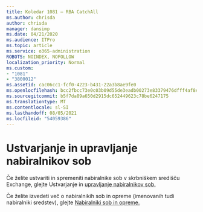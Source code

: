 ```yaml
---
title: Koledar 1081 – RBA CatchAll
ms.author: chrisda
author: chrisda
manager: dansimp
ms.date: 04/21/2020
ms.audience: ITPro
ms.topic: article
ms.service: o365-administration
ROBOTS: NOINDEX, NOFOLLOW
localization_priority: Normal
ms.custom:
- "1081"
- "3800012"
ms.assetid: cac06cc1-fcf0-4223-b431-22a3b8ae9fe0
ms.openlocfilehash: bcc2fbcc73e0c03b09d55de3eadb00273e83379476dfff4af8e2c758c91230d5
ms.sourcegitcommit: b5f7da89a650d2915dc652449623c78be6247175
ms.translationtype: MT
ms.contentlocale: sl-SI
ms.lasthandoff: 08/05/2021
ms.locfileid: "54059386"
---
```

# <a name="create-and-manage-room-mailboxes"></a>Ustvarjanje in upravljanje nabiralnikov sob

Če želite ustvariti in spremeniti nabiralnike sob v skrbniškem središču Exchange, glejte Ustvarjanje in [upravljanje nabiralnikov sob.](https://docs.microsoft.com/Exchange/recipients/room-mailboxes)

Če želite izvedeti več o nabiralnikih sob in opreme (imenovanih tudi nabiralniki sredstev), glejte [Nabiralniki sob in opreme.](https://docs.microsoft.com/microsoft-365/admin/manage/room-and-equipment-mailboxes)
